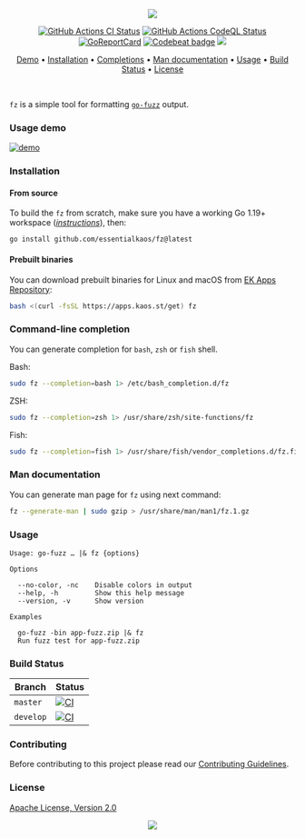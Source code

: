 <p align="center"><a href="#readme"><img src="https://gh.kaos.st/fz.svg"/></a></p>

<p align="center">
  <a href="https://kaos.sh/w/fz/ci"><img src="https://kaos.sh/w/fz/ci.svg" alt="GitHub Actions CI Status" /></a>
  <a href="https://kaos.sh/w/fz/codeql"><img src="https://kaos.sh/w/fz/codeql.svg" alt="GitHub Actions CodeQL Status" /></a>
  <a href="https://kaos.sh/r/fz"><img src="https://kaos.sh/r/fz.svg" alt="GoReportCard" /></a>
  <a href="https://kaos.sh/b/fz"><img src="https://kaos.sh/b/64a79279-c198-422c-862c-d4e735358ac1.svg" alt="Codebeat badge" /></a>
  <a href="#license"><img src="https://gh.kaos.st/apache2.svg"></a>
</p>

<p align="center"><a href="#usage-demo">Demo</a> • <a href="#installation">Installation</a> • <a href="#command-line-completion">Completions</a> • <a href="#man-documentation">Man documentation</a> • <a href="#usage">Usage</a> • <a href="#build-status">Build Status</a> • <a href="#license">License</a></p>

<br/>

`fz` is a simple tool for formatting [`go-fuzz`](https://github.com/dvyukov/go-fuzz) output.

### Usage demo

[![demo](https://gh.kaos.st/fz-003.gif)](#usage-demo)

### Installation

#### From source

To build the `fz` from scratch, make sure you have a working Go 1.19+ workspace (_[instructions](https://go.dev/doc/install)_), then:

```
go install github.com/essentialkaos/fz@latest
```

#### Prebuilt binaries

You can download prebuilt binaries for Linux and macOS from [EK Apps Repository](https://apps.kaos.st/fz/latest):

```bash
bash <(curl -fsSL https://apps.kaos.st/get) fz
```

### Command-line completion

You can generate completion for `bash`, `zsh` or `fish` shell.

Bash:
```bash
sudo fz --completion=bash 1> /etc/bash_completion.d/fz
```


ZSH:
```bash
sudo fz --completion=zsh 1> /usr/share/zsh/site-functions/fz
```


Fish:
```bash
sudo fz --completion=fish 1> /usr/share/fish/vendor_completions.d/fz.fish
```

### Man documentation

You can generate man page for `fz` using next command:

```bash
fz --generate-man | sudo gzip > /usr/share/man/man1/fz.1.gz
```

### Usage

```
Usage: go-fuzz … |& fz {options}

Options

  --no-color, -nc    Disable colors in output
  --help, -h         Show this help message
  --version, -v      Show version

Examples

  go-fuzz -bin app-fuzz.zip |& fz
  Run fuzz test for app-fuzz.zip
```

### Build Status

| Branch | Status |
|--------|--------|
| `master` | [![CI](https://kaos.sh/w/fz/ci.svg?branch=master)](https://kaos.sh/w/fz/ci?query=branch:master) |
| `develop` | [![CI](https://kaos.sh/w/fz/ci.svg?branch=develop)](https://kaos.sh/w/fz/ci?query=branch:develop) |

### Contributing

Before contributing to this project please read our [Contributing Guidelines](https://github.com/essentialkaos/contributing-guidelines#contributing-guidelines).

### License

[Apache License, Version 2.0](http://www.apache.org/licenses/LICENSE-2.0)

<p align="center"><a href="https://essentialkaos.com"><img src="https://gh.kaos.st/ekgh.svg"/></a></p>
